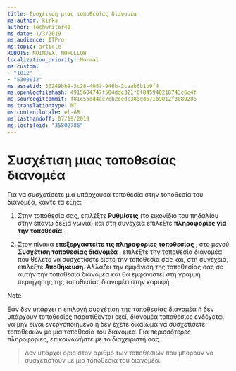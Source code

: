 ```yaml
---
title: Συσχέτιση μιας τοποθεσίας διανομέα
ms.author: kirks
author: Techwriter40
ms.date: 1/3/2019
ms.audience: ITPro
ms.topic: article
ROBOTS: NOINDEX, NOFOLLOW
localization_priority: Normal
ms.custom:
- "1012"
- "5300012"
ms.assetid: 50249bb9-3c28-408f-946b-2caab6b1b9f4
ms.openlocfilehash: 4915604747f504ddc321f6f845940218743c6c4f
ms.sourcegitcommit: f81c56dd4ae7cb2eedc383dd671b9012f3089286
ms.translationtype: MT
ms.contentlocale: el-GR
ms.lasthandoff: 07/19/2019
ms.locfileid: "35802786"
---
```

# <a name="associate-a-hub-site"></a>Συσχέτιση μιας τοποθεσίας διανομέα

Για να συσχετίσετε μια υπάρχουσα τοποθεσία στην τοποθεσία του διανομέα, κάντε τα εξής:
  
1. Στην τοποθεσία σας, επιλέξτε **Ρυθμίσεις** (το εικονίδιο του πηδαλίου στην επάνω δεξιά γωνία) και στη συνέχεια επιλέξτε **πληροφορίες για την τοποθεσία**.

2. Στον πίνακα **επεξεργαστείτε τις πληροφορίες τοποθεσίας** , στο μενού **Συσχέτιση τοποθεσίας διανομέα** , επιλέξτε την τοποθεσία διανομέα που θέλετε να συσχετίσετε είστε την τοποθεσία σας και, στη συνέχεια, επιλέξτε **Αποθήκευση**. Αλλάζει την εμφάνιση της τοποθεσίας σας σε αυτήν την τοποθεσία διανομέα και θα εμφανιστεί στη γραμμή περιήγησης της τοποθεσίας διανομέα στην κορυφή.

 > [!Note]
>Εάν δεν υπάρχει η επιλογή συσχέτιση της τοποθεσίας διανομέα ή δεν υπάρχουν τοποθεσίες παρατίθενται εκεί, διανομέα τοποθεσίες ενδέχεται να μην είναι ενεργοποιημένο ή δεν έχετε δικαίωμα να συσχετίσετε τοποθεσιών με μια τοποθεσία του διανομέα. Για περισσότερες πληροφορίες, επικοινωνήστε με το διαχειριστή σας.

>Δεν υπάρχει όριο στον αριθμό των τοποθεσιών που μπορούν να συσχετιστούν με μια τοποθεσία του διανομέα.
  